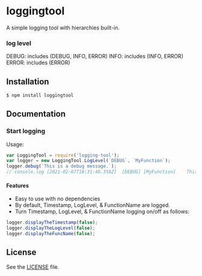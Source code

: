 # loggingtool
A simple logging tool with hierarchies built-in.

### log level
DEBUG: includes (DEBUG, INFO, ERROR)
INFO: includes (INFO, ERROR)
ERROR: includes (ERROR)

## Installation

```sh
$ npm install loggingtool
```


## Documentation

### Start logging

Usage:

```js
var LoggingTool = require('logging-tool');
var logger = new LoggingTool.LogLevel(`DEBUG`, `MyFunction`);
logger.debug(`This is a debug message.`);
// console.log [2021-02-07T18:31:46.358Z]  [DEBUG] [MyFunction]    This is a debug message.
```

#### Features
- Easy to use with no dependencies
- By default, Timestamp, LogLevel, & FunctionName are logged.
- Turn Timestamp, LogLevel, & FunctionName logging on/off as follows:
```js
logger.displayTheTimestamp(false);
logger.displayTheLogLevel(false);
logger.displayTheFuncName(false);
```

## License
See the [LICENSE](./LICENSE) file.